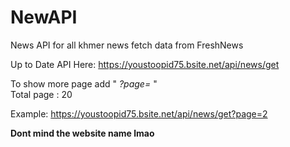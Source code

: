 # NewAPI

News API for all khmer news fetch data from FreshNews

Up to Date API Here:
https://youstoopid75.bsite.net/api/news/get

To show more page add " *?page=* "    
Total page : 20

Example: https://youstoopid75.bsite.net/api/news/get?page=2

**Dont mind the website name lmao**

